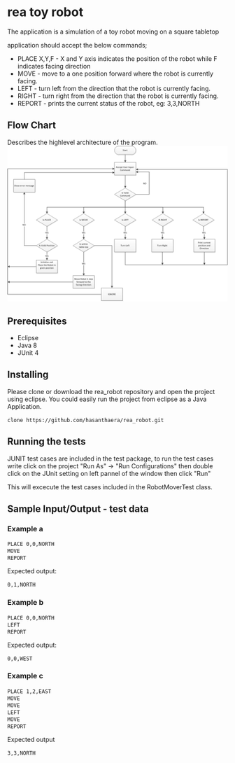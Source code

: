 # rea toy robot 

The application is a simulation of a toy robot moving on a square tabletop

application should accept the below commands;

- PLACE X,Y,F - X and Y axis indicates the position of the robot while F indicates facing direction
- MOVE - move to a one position forward where the robot is currently facing.
- LEFT - turn left from the direction that the robot is currently facing.
- RIGHT - turn right from the direction that the robot is currently facing.
- REPORT - prints the current status of the robot, eg: 3,3,NORTH

## Flow Chart
Describes the highlevel architecture of the program.
![alt tag](https://github.com/hasanthaera/rea_robot/blob/master/doc/robot.png)



## Prerequisites

- Eclipse
- Java 8
- JUnit 4


## Installing

Please clone or download the rea_robot repository and open the project using eclipse. You could easily run the project from eclipse as a Java Application. 

```
clone https://github.com/hasanthaera/rea_robot.git
```

## Running the tests

JUNIT test cases are included in the test package, to run the test cases write click on the project "Run As" -> "Run Configurations" then double click on the JUnit setting on left pannel of the window then click "Run"

This will excecute the test cases included in the RobotMoverTest class.


## Sample Input/Output - test data

### Example a

    PLACE 0,0,NORTH
    MOVE
    REPORT

Expected output:

    0,1,NORTH

### Example b

    PLACE 0,0,NORTH
    LEFT
    REPORT

Expected output:

    0,0,WEST

### Example c

    PLACE 1,2,EAST
    MOVE
    MOVE
    LEFT
    MOVE
    REPORT

Expected output

    3,3,NORTH
